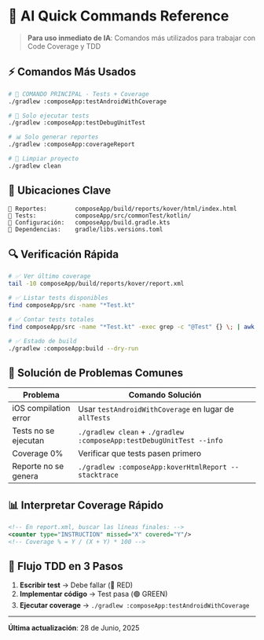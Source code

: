 # 🚀 AI Quick Commands Reference

> **Para uso inmediato de IA**: Comandos más utilizados para trabajar con Code Coverage y TDD

## ⚡ **Comandos Más Usados**

```bash
# 🎯 COMANDO PRINCIPAL - Tests + Coverage
./gradlew :composeApp:testAndroidWithCoverage

# 🧪 Solo ejecutar tests  
./gradlew :composeApp:testDebugUnitTest

# 📊 Solo generar reportes
./gradlew :composeApp:coverageReport

# 🧹 Limpiar proyecto
./gradlew clean
```

## 📍 **Ubicaciones Clave**

```
📁 Reportes:        composeApp/build/reports/kover/html/index.html
📁 Tests:           composeApp/src/commonTest/kotlin/
📁 Configuración:   composeApp/build.gradle.kts
📁 Dependencias:    gradle/libs.versions.toml
```

## 🔍 **Verificación Rápida**

```bash
# ✅ Ver último coverage
tail -10 composeApp/build/reports/kover/report.xml

# ✅ Listar tests disponibles  
find composeApp/src -name "*Test.kt"

# ✅ Contar tests totales
find composeApp/src -name "*Test.kt" -exec grep -c "@Test" {} \; | awk '{sum+=$1} END {print "Total tests:", sum}'

# ✅ Estado de build
./gradlew :composeApp:build --dry-run
```

## 🚨 **Solución de Problemas Comunes**

| Problema | Comando Solución |
|----------|------------------|
| iOS compilation error | Usar `testAndroidWithCoverage` en lugar de `allTests` |
| Tests no se ejecutan | `./gradlew clean` + `./gradlew :composeApp:testDebugUnitTest --info` |
| Coverage 0% | Verificar que tests pasen primero |
| Reporte no se genera | `./gradlew :composeApp:koverHtmlReport --stacktrace` |

## 📊 **Interpretar Coverage Rápido**

```xml
<!-- En report.xml, buscar las líneas finales: -->
<counter type="INSTRUCTION" missed="X" covered="Y"/>
<!-- Coverage % = Y / (X + Y) * 100 -->
```

## 🎯 **Flujo TDD en 3 Pasos**

1. **Escribir test** → Debe fallar (🔴 RED)
2. **Implementar código** → Test pasa (🟢 GREEN) 
3. **Ejecutar coverage** → `./gradlew :composeApp:testAndroidWithCoverage`

---
**Última actualización**: 28 de Junio, 2025
